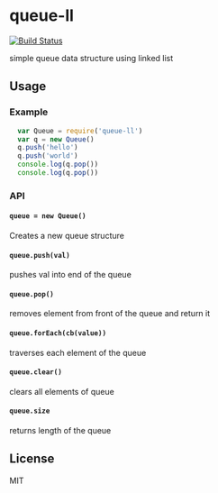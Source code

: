 # queue-ll

[![Build Status](https://travis-ci.org/incessantmeraki/queue-ll.svg?branch=master)](https://travis-ci.org/incessantmeraki/queue-ll)

simple queue data structure using linked list

## Usage

### Example

```js
  var Queue = require('queue-ll')
  var q = new Queue()
  q.push('hello')
  q.push('world')
  console.log(q.pop())
  console.log(q.pop())
```

### API

#### `queue = new Queue()`
Creates a new queue structure 

#### `queue.push(val)`
pushes val into end of the queue 

#### `queue.pop()`
removes element from front of the queue and return it

#### `queue.forEach(cb(value))`
traverses each element of the queue

#### `queue.clear()`
clears all elements of queue

#### `queue.size`
returns length of the queue

## License

MIT
